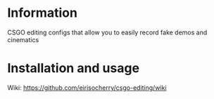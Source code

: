 # Information
CSGO editing configs that allow you to easily record fake demos and cinematics  

# Installation and usage
Wiki: https://github.com/eirisocherry/csgo-editing/wiki  
